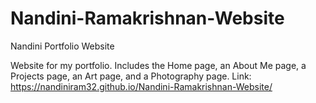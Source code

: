 # Nandini-Ramakrishnan-Website
Nandini Portfolio Website

Website for my portfolio. Includes the Home page, an About Me page, a Projects page, an Art page, and a Photography page.
Link: https://nandiniram32.github.io/Nandini-Ramakrishnan-Website/
